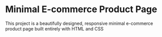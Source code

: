 # Minimal E-commerce Product Page
This project is a beautifully designed, responsive minimal e-commerce product page built entirely with HTML and CSS
